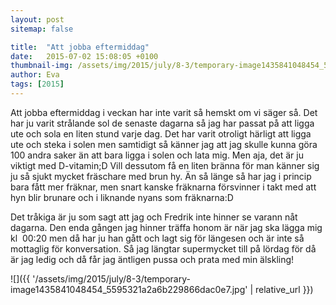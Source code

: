 ```yaml
---
layout: post
sitemap: false

title:  "Att jobba eftermiddag"
date:   2015-07-02 15:08:05 +0100
thumbnail-img: /assets/img/2015/july/8-3/temporary-image1435841048454_5595321a2a6b229866dac0e7.jpg
author: Eva
tags: [2015]
---
```


Att jobba eftermiddag i veckan har inte varit så hemskt om vi säger så. Det har ju varit strålande sol de senaste dagarna så jag har passat på att ligga ute och sola en liten stund varje dag. Det har varit otroligt härligt att ligga ute och steka i solen men samtidigt så känner jag att jag skulle kunna göra 100 andra saker än att bara ligga i solen och lata mig. Men aja, det är ju viktigt med D-vitamin;D Vill dessutom få en liten bränna för man känner sig ju så sjukt mycket fräschare med brun hy. Än så länge så har jag i princip bara fått mer fräknar, men snart kanske fräknarna försvinner i takt med att hyn blir brunare och i liknande nyans som fräknarna:D 

Det tråkiga är ju som sagt att jag och Fredrik inte hinner se varann nåt dagarna. Den enda gången jag hinner träffa honom är när jag ska lägga mig kl  00:20 men då har ju han gått och lagt sig för längesen och är inte så mottaglig för konversation. Så jag längtar supermycket till på lördag för då är jag ledig och då får jag äntligen pussa och prata med min älskling!

![]({{ '/assets/img/2015/july/8-3/temporary-image1435841048454_5595321a2a6b229866dac0e7.jpg'  | relative_url }})

